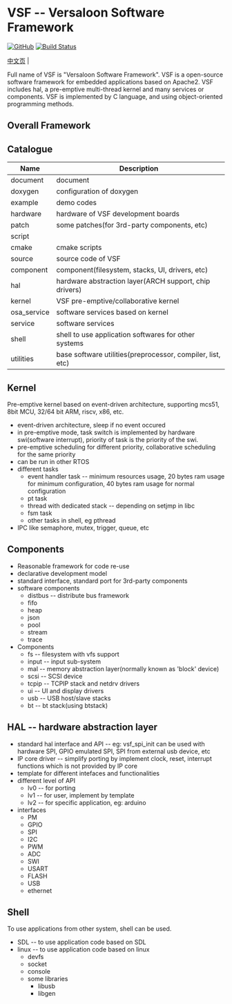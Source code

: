 # VSF -- Versaloon Software Framework
[![GitHub](https://img.shields.io/github/license/vsfteam/vsf.svg)](https://github.com/vsfteam/vsf/blob/master/LICENSE)
[![Build Status](https://github.com/vsfteam/vsf/actions/workflows/vsf-actions.yml/badge.svg)](https://github.com/vsfteam/vsf/actions/workflows/vsf-actions.yml)

[中文页](README_zh.md) |

Full name of VSF is "Versaloon Software Framework". VSF is a open-source software framework for embedded applications based on Apache2. VSF includes hal, a pre-emptive multi-thread kernel and many services or components. VSF is implemented by C language, and using object-oriented programming methods.

## Overall Framework


## Catalogue
| Name           | Description                                               |
| -------------- | --------------------------------------------------------- |
| document       | document                                                  |
| doxygen        | configuration of doxygen                                  |
| example        | demo codes                                                |
| hardware       | hardware of VSF development boards                        |
| patch          | some patches(for 3rd-party components, etc)               |
| script         |                                                           |
|   cmake        | cmake scripts                                             |
| source         | source code of VSF                                        |
|   component    | component(filesystem, stacks, UI, drivers, etc)           |
|   hal          | hardware abstraction layer(ARCH support, chip drivers)    |
|   kernel       | VSF pre-emptive/collaborative kernel                      |
|   osa_service  | software services based on kernel                         |
|   service      | software services                                         |
|   shell        | shell to use application softwares for other systems      |
|   utilities    | base software utilities(preprocessor, compiler, list, etc)|

## Kernel
Pre-emptive kernel based on event-driven architecture, supporting mcs51, 8bit MCU, 32/64 bit ARM, riscv, x86, etc.

- event-driven architecture, sleep if no event occured
- in pre-emptive mode, task switch is implemented by hardware swi(software interrupt), priority of task is the priority of the swi.
- pre-emptive scheduling for different priority, collaborative scheduling for the same priority
- can be run in other RTOS
- different tasks
  - event handler task -- minimum resources usage, 20 bytes ram usage for minimum configuration, 40 bytes ram usage for normal configuration
  - pt task
  - thread with dedicated stack -- depending on setjmp in libc
  - fsm task
  - other tasks in shell, eg pthread
- IPC like semaphore, mutex, trigger, queue, etc

## Components
- Reasonable framework for code re-use
- declarative development model
- standard interface, standard port for 3rd-party components
- software components
  - distbus -- distribute bus framework
  - fifo
  - heap
  - json
  - pool
  - stream
  - trace
- Components
  - fs -- filesystem with vfs support
  - input -- input sub-system
  - mal -- memory abstraction layer(normally known as 'block' device)
  - scsi -- SCSI device
  - tcpip -- TCPIP stack and netdrv drivers
  - ui -- UI and display drivers
  - usb -- USB host/slave stacks
  - bt -- bt stack(using btstack)

## HAL -- hardware abstraction layer
- standard hal interface and API -- eg: vsf_spi_init can be used with hardware SPI, GPIO emulated SPI, SPI from external usb device, etc
- IP core driver -- simplify porting by implement clock, reset, interrupt functions which is not provided by IP core
- template for different intefaces and functionalities
- different level of API
  - lv0 -- for porting
  - lv1 -- for user, implement by template
  - lv2 -- for specific application, eg: arduino
- interfaces
  - PM
  - GPIO
  - SPI
  - I2C
  - PWM
  - ADC
  - SWI
  - USART
  - FLASH
  - USB
  - ethernet

## Shell
To use applications from other system, shell can be used.

- SDL -- to use application code based on SDL
- linux -- to use application code based on linux
  - devfs
  - socket
  - console
  - some libraries
    - libusb
    - libgen
